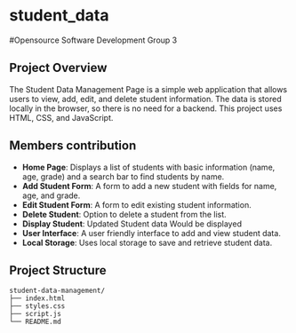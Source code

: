 # student_data
#Opensource Software Development Group 3

## Project Overview
The Student Data Management Page is a simple web application that allows users to view, add, edit, and delete student information. The data is stored locally in the browser, so there is no need for a backend. This project uses HTML, CSS, and JavaScript.

## Members contribution
- **Home Page**: Displays a list of students with basic information (name, age, grade) and a search bar to find students by name.
- **Add Student Form**: A form to add a new student with fields for name, age, and grade.
- **Edit Student Form**: A form to edit existing student information.
- **Delete Student**: Option to delete a student from the list.
- **Display Student**: Updated Student data Would be displayed
- **User Interface**: A user friendly interface to add and view student data.
- **Local Storage**: Uses local storage to save and retrieve student data.

## Project Structure
```plaintext
student-data-management/
├── index.html
├── styles.css
├── script.js
└── README.md

